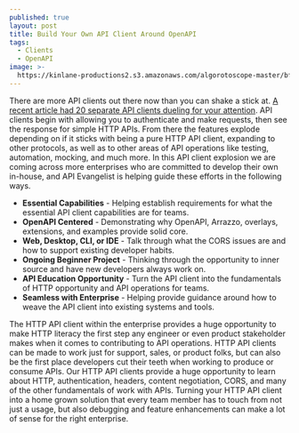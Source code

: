 ```yaml
---
published: true
layout: post
title: Build Your Own API Client Around OpenAPI
tags:
  - Clients
  - OpenAPI
image: >-
  https://kinlane-productions2.s3.amazonaws.com/algorotoscope-master/bf-skinner-ellis-island-windows.jpg
---
```

There are more API clients out there now than you can shake a stick at. [A recent article had 20 separate API clients dueling for your attention](https://medium.com/@merisstupar11/battle-of-20-api-clients-which-one-saves-you-the-most-time-8188c37c0617). API clients begin with allowing you to authenticate and make requests, then see the response for simple HTTP APIs. From there the features explode depending on if it sticks with being a pure HTTP API client, expanding to other protocols, as well as to other areas of API operations like testing, automation, mocking, and much more. In this API client explosion we are coming across more enterprises who are committed to develop their own in-house, and API Evangelist is helping guide these efforts in the following ways.

- **Essential Capabilities** - Helping establish requirements for what the essential API client capabilities are for teams.
- **OpenAPI Centered** - Demonstrating why OpenAPI, Arrazzo, overlays, extensions, and examples provide solid core.
- **Web, Desktop, CLI, or IDE** - Talk through what the CORS issues are and how to support existing developer habits.
- **Ongoing Beginner Project** - Thinking through the opportunity to inner source and have new developers always work on.
- **API Education Opportunity** - Turn the API client into the fundamentals of HTTP opportunity and API operations for teams.
- **Seamless with Enterprise** - Helping provide guidance around how to weave the API client into existing systems and tools.

The HTTP API client within the enterprise provides a huge opportunity to make HTTP literacy the first step any engineer or even product stakeholder makes when it comes to contributing to API operations. HTTP API clients can be made to work just for support, sales, or product folks, but can also be the first place developers cut their teeth when working to produce or consume APIs. Our HTTP API clients provide a huge opportunity to learn about HTTP, authentication, headers, content negotiation, CORS, and many of the other fundamentals of work with APIs. Turning your HTTP API client into a home grown solution that every team member has to touch from not just a usage, but also debugging and feature enhancements can make a lot of sense for the right enterprise.
